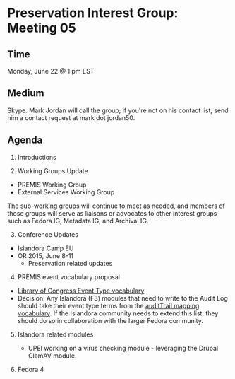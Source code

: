 # Preservation Interest Group: Meeting 05

## Time
Monday, June 22 @ 1 pm EST

## Medium
Skype. Mark Jordan will call the group; if you're not on his contact list, send him a contact request at mark dot jordan50.

## Agenda

1. Introductions

2. Working Groups Update
  * PREMIS Working Group 
  * External Services Working Group
  
The sub-working groups will continue to meet as needed, and members of those groups will serve as liaisons or advocates to other interest groups such as Fedora IG, Metadata IG, and Archival IG.

3. Conference Updates
  * Islandora Camp EU
  * OR 2015, June 8-11
    * Preservation related updates

4. PREMIS event vocabulary proposal
  * [Library of Congress Event Type vocabulary](http://id.loc.gov/vocabulary/preservation/eventType.html)
  * Decision: Any Islandora (F3) modules that need to write to the Audit Log should take their event type terms from the [auditTrail mapping vocabulary](https://wiki.duraspace.org/display/FF/Audit+Service+Repository+Events+and+Agents). If the Islandora community needs to extend this list, they should do so in collaboration with the larger Fedora community.

5. Islandora related modules
   * UPEI working on a virus checking module - leveraging the Drupal ClamAV module.

6. Fedora 4
